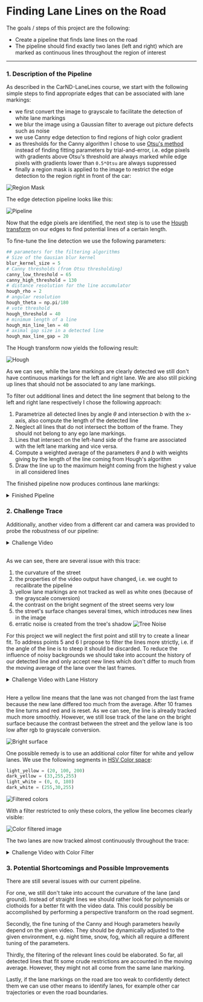 # **Finding Lane Lines on the Road** 

The goals / steps of this project are the following:

* Create a pipeline that finds lane lines on the road
* The pipeline should find exactly two lanes (left and right) which are marked as continuous lines throughout the region of interest


[//]: # (Image References)

[image1]: ./images/region_mask.png "region mask"
[image2]: ./images/pipeline.png "pipeline"
[image3]: ./images/hough.png "hough"
[image4]: ./images/tree_noise.png "tree noise"
[image5]: ./images/color_converted_before.png "grayscale"
[image6]: ./images/color.gif "color animation"
[image7]: ./images/color_converted_after.png "color converted"
 
---


### 1. Description of the Pipeline

As described in the CarND-LaneLines course, we start with the following simple steps to find appropriate edges that can be associated with lane markings:

* we first convert the image to grayscale to facilitate the detection of white lane markings
* we blur the image using a Gaussian filter to average out picture defects such as noise
* we use Canny edge detection to find regions of high color gradient
* as thresholds for the Canny algorithm I chose to use [Otsu's method](https://en.wikipedia.org/wiki/Otsu%27s_method) instead of finding fitting parameters by trial-and-error, i.e. edge pixels with gradients above Otsu's threshold are always marked while edge pixels with gradients lower than `0.5*Otsu` are always suppressed
* finally a region mask is applied to the image to restrict the edge detection to the region right in front of the car:

![Region Mask][image1]

The edge detection pipeline looks like this:

![Pipeline][image2]

Now that the edge pixels are identified, the next step is to use the [Hough transform](https://en.wikipedia.org/wiki/Hough_transform) on our edges to find potential lines of a certain length.

To fine-tune the line detection we use the following parameters:

```python
## parameters for the filtering algorithms
# Size of the Gausian blur kernel
blur_kernel_size = 5
# Canny thresholds (from Otsu thresholding)
canny_low_threshold = 65
canny_high_threshold = 130
# distance resolution for the line accumulator
hough_rho = 2
# angular resolution
hough_theta = np.pi/180
# vote threshold
hough_threshold = 40
# minimum length of a line
hough_min_line_len = 40
# aximal gap size in a detected line
hough_max_line_gap = 20
```

The Hough transform now yields the following result:

![Hough][image3]

As we can see, while the lane markings are clearly detected we still don't have continuous markings for the left and right lane. We are also still picking up lines that should not be associated to any lane markings.

To filter out additional lines and detect the line segment that belong to the left and right lane respectively I chose the following approach:

1. Parametrize all detected lines by angle $\theta$ and intersection $b$ with the x-axis, also compute the length of the detected line
2. Neglect all lines that do not intersect the bottom of the frame. They should not belong to any ego lane markings.
3. Lines that intersect on the left-hand side of the frame are associated with the left lane marking and vice versa.
4. Compute a weighted average of the parameters $\theta$ and $b$ with weights giving by the length of the line coming from Hough's algorithm
5. Draw the line up to the maximum height coming from the highest y value in all considered lines

The finished pipeline now produces continous lane markings:

<details><summary>Finished Pipeline</summary>
<p>
<video width="640" height="360" controls>
 <source src="test_videos_output/solidYellowLeft.mp4"  type="video/mp4"/>
Your browser does not support the video tag.
</video>
</p>
</details>

### 2. Challenge Trace

Additionally, another video from a different car and camera was provided to probe the robustness of our pipeline:

<details><summary>Challenge Video</summary>
<p>
<video width="640" height="360" controls src="test_videos_output/challenge_1.mp4"  type="video/mp4"/>
</p>
</details>
<br/>

As we can see, there are several issue with this trace:

1. the curvature of the street
2. the properties of the video output have changed, i.e. we ought to recalibrate the pipeline
3. yellow lane markings are not tracked as well as white ones (because of the grayscale conversion)
4. the contrast on the bright segment of the street seems very low
5. the street's surface changes several times, which introduces new lines in the image
6. erratic noise is created from the tree's shadow
![Tree Noise][image4]

For this project we will neglect the first point and still try to create a linear fit. 
To address points 5 and 6 I propose to filter the lines more strictly, i.e. if the angle of the line is to steep it should be discarded. To reduce the influence of noisy backgrounds we should take into account the
history of our detected line and only accept new lines which don't differ to much from the moving average of the lane over the last frames.

<details><summary>Challenge Video with Lane History</summary>
<p>
<video width="640" height="360" controls src="test_videos_output/challenge_2.mp4"  type="video/mp4"/>
</p>
</details>
<br/>

Here a yellow line means that the lane was not changed from the last frame because the new lane differed too much from the average. After 10 frames the line turns and red and is reset.
As we can see, the line is already tracked much more smoothly. However, we still lose track of the lane on the bright surface because the contrast between the street and the yellow lane is too low after rgb to grayscale conversion.

![Bright surface][image5]

One possible remedy is to use an additional color filter for white and yellow lanes. We use the following segments in [HSV Color space](https://en.wikipedia.org/wiki/HSL_and_HSV):

```python
light_yellow = (20, 100, 200)
dark_yellow = (33,255,255)
light_white = (0, 0, 180)
dark_white = (255,30,255)
```
![Filtered colors][image6]

With a filter restricted to only these colors, the yellow line becomes clearly visible:

![Color filtered image][image7]

The two lanes are now tracked almost continuously throughout the trace:

<details><summary>Challenge Video with Color Filter</summary>
<p>
<video width="640" height="360" controls src="test_videos_output/challenge_3.mp4"  type="video/mp4"/>
</p>
</details>

### 3. Potential Shortcomings and Possible Improvements


There are still several issues with our current pipeline. 

For one, we still don't take into account the curvature of the lane (and ground). Instead of straight lines we should rather look for polynomials or clothoids for a better fit with the video data. This could possibly be accomplished by performing a perspective transform on the road segment.

Secondly, the fine tuning of the Canny and Hough parameters heavily depend on the given video. They should be dynamically adjusted to the given environment, e.g. night time, snow, fog, which all require a different tuning of the parameters.

Thirdly, the filtering of the relevant lines could be elaborated. So far, all detected lines that fit some crude restrictions are accounted in the moving average. However, they might not all come from the same lane marking.

Lastly, if the lane markings on the road are too weak to confidently detect them we can use other means to identify lanes, for example other car trajectories or even the road boundaries.
